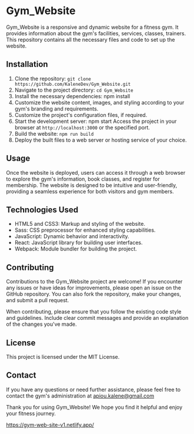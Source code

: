 ﻿# Gym_Website
Gym_Website is a responsive and dynamic website for a fitness gym. It provides information about the gym's facilities, services, classes, trainers. This repository contains all the necessary files and code to set up the website.
## Installation
1. Clone the repository: `git clone https://github.com/KaleneDev/Gym_Website.git`
2. Navigate to the project directory: `cd Gym_Website`
3. Install the necessary dependencies: npm install
4. Customize the website content, images, and styling according to your gym's branding and requirements.
5. Customize the project's configuration files, if required.
6. Start the development server: npm start Access the project in your browser at `http://localhost:3000` or the specified port.
7. Build the website: `npm run build`
8. Deploy the built files to a web server or hosting service of your choice.
## Usage
Once the website is deployed, users can access it through a web browser to explore the gym's information, book classes, and register for membership. The website is designed to be intuitive and user-friendly, providing a seamless experience for both visitors and gym members.

## Technologies Used
- HTML5 and CSS3: Markup and styling of the website.
- Sass: CSS preprocessor for enhanced styling capabilities.
- JavaScript: Dynamic behavior and interactivity.
- React: JavaScript library for building user interfaces.
- Webpack: Module bundler for building the project.
## Contributing
Contributions to the Gym_Website project are welcome! If you encounter any issues or have ideas for improvements, please open an issue on the GitHub repository. You can also fork the repository, make your changes, and submit a pull request.

When contributing, please ensure that you follow the existing code style and guidelines. Include clear commit messages and provide an explanation of the changes you've made.

## License
This project is licensed under the MIT License.

## Contact
If you have any questions or need further assistance, please feel free to contact the gym's administration at apiou.kalene@gmail.com

Thank you for using Gym_Website! We hope you find it helpful and enjoy your fitness journey.

https://gym-web-site-v1.netlify.app/